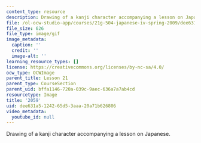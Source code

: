 ```yaml
---
content_type: resource
description: Drawing of a kanji character accompanying a lesson on Japanese.
file: /ol-ocw-studio-app/courses/21g-504-japanese-iv-spring-2009/dee631a5124265d53aaa20a71b626806_2059.gif
file_size: 626
file_type: image/gif
image_metadata:
  caption: ''
  credit: ''
  image-alt: ''
learning_resource_types: []
license: https://creativecommons.org/licenses/by-nc-sa/4.0/
ocw_type: OCWImage
parent_title: Lesson 21
parent_type: CourseSection
parent_uid: bffa1146-720a-039c-9aec-636a7a7ab4cd
resourcetype: Image
title: '2059'
uid: dee631a5-1242-65d5-3aaa-20a71b626806
video_metadata:
  youtube_id: null
---
```

Drawing of a kanji character accompanying a lesson on Japanese.